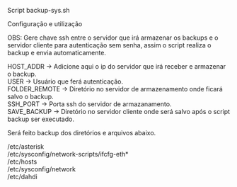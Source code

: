 Script backup-sys.sh 

Configuração e utilização

OBS: Gere chave ssh entre o servidor que irá armazenar os backups e o servidor cliente para autenticação sem senha, assim o script realiza o backup e envia automaticamente.


HOST_ADDR -> Adicione aqui o ip do servidor que irá receber e armazenar o backup. </br>
USER -> Usuário que ferá autenticação. </br>
FOLDER_REMOTE -> Diretório no servidor de armazenamento onde ficará salvo o backup. </br>
SSH_PORT -> Porta ssh do servidor de armazanamento. </br>
SAVE_BACKUP -> Diretório no servidor cliente onde será salvo após o script backup ser executado.

Será feito backup dos diretórios e arquivos abaixo.

/etc/asterisk </br>
/etc/sysconfig/network-scripts/ifcfg-eth* </br>
/etc/hosts </br>
/etc/sysconfig/network </br>
/etc/dahdi </br>
